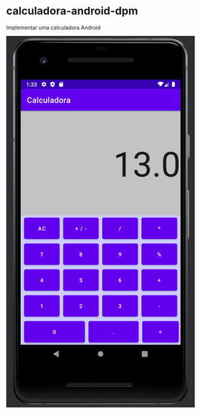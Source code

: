 # calculadora-android-dpm
Implementar uma calculadora Android


![Layout calculadora](img/calc-sample.png)
